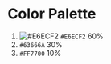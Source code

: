 # Color Palette
1. ![#E6ECF2](https://via.placeholder.com/15/E6ECF2/E6ECF2.png?text=+) `#E6ECF2` 60% 
2. `#63666A` 30%
3. `#FF7700` 10%
